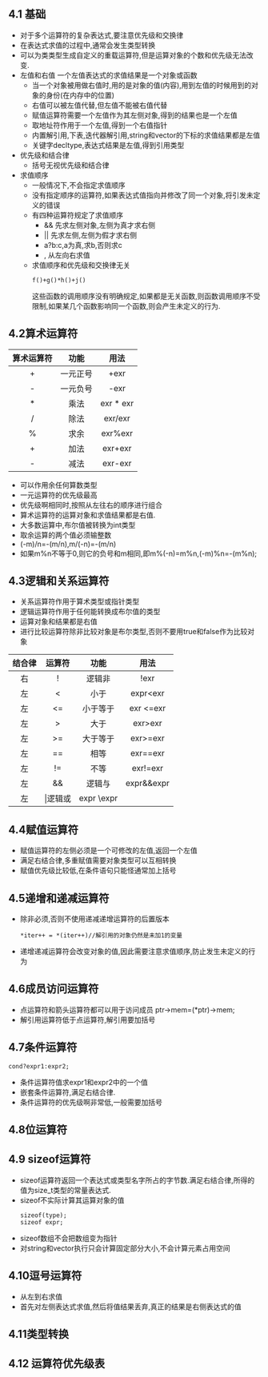 ## 4.1 基础
* 对于多个运算符的复杂表达式,要注意优先级和交换律
* 在表达式求值的过程中,通常会发生类型转换
* 可以为类类型生成自定义的重载运算符,但是运算对象的个数和优先级无法改变.
* 左值和右值
  一个左值表达式的求值结果是一个对象或函数
  * 当一个对象被用做右值时,用的是对象的值(内容),用到左值的时候用到的对象的身份(在内存中的位置)
  * 右值可以被左值代替,但左值不能被右值代替
  * 赋值运算符需要一个左值作为其左侧对象,得到的结果也是一个左值
  * 取地址符作用于一个左值,得到一个右值指针
  * 内置解引用,下表,迭代器解引用,string和vector的下标的求值结果都是左值
  * 关键字decltype,表达式结果是左值,得到引用类型
* 优先级和结合律
  * 括号无视优先级和结合律
* 求值顺序
  * 一般情况下,不会指定求值顺序
  * 没有指定顺序的运算符,如果表达式值指向并修改了同一个对象,将引发未定义的错误
  * 有四种运算符规定了求值顺序
    * && 先求左侧对象,左侧为真才求右侧
    * || 先求左侧,左侧为假才求右侧
    * a?b:c,a为真,求b,否则求c
    * , 从左向右求值
  * 求值顺序和优先级和交换律无关
    `````
    f()+g()*h()+j()
    `````
    这些函数的调用顺序没有明确规定,如果都是无关函数,则函数调用顺序不受限制,如果某几个函数影响同一个函数,则会产生未定义的行为.

## 4.2算术运算符
|算术运算符|功能|用法|
|:-:|:-:|:-:|
|+|一元正号|+exr|
|-|一元负号|-exr|
|*|乘法|exr  * exr|
|/|除法|exr/exr|
|%|求余|exr%exr|
|+|加法|exr+exr|
|-|减法|exr-exr|
* 可以作用余任何算数类型
* 一元运算符的优先级最高
* 优先级啊相同时,按照从左往右的顺序进行组合
* 算术运算符的运算对象和求值结果都是右值.
* 大多数运算中,布尔值被转换为int类型
* 取余运算的两个值必须输整数
* (-m)/n=-(m/n),m/(-n)=-(m/n)
* 如果m%n不等于0,则它的负号和m相同,即m%(-n)=m%n,(-m)%n=-(m%n);

## 4.3逻辑和关系运算符
* 关系运算符作用于算术类型或指针类型
* 逻辑运算符作用于任何能转换成布尔值的类型
* 运算对象和结果都是右值
* 进行比较运算符除非比较对象是布尔类型,否则不要用true和false作为比较对象
  
|结合律|运算符|功能|用法|
|:-:|:-:|:-:|:-:|
|右|!|逻辑非|!exr|
|左|<|小于|expr<exr|
|左|<=|小于等于|exr <=exr|
|左|>|大于|exr>exr|
|左|>=|大于等于|exr>=exr|
|左|==|相等|exr==exr|
|左|!=|不等|exr!=exr|
|左|&&|逻辑与|expr&&expr
|左|\\|逻辑或|expr \\expr|

## 4.4赋值运算符
* 赋值运算符的左侧必须是一个可修改的左值,返回一个左值
* 满足右结合律,多重赋值需要对象类型可以互相转换
* 赋值优先级比较低,在条件语句只能怪通常加上括号

## 4.5递增和递减运算符
* 除非必须,否则不使用递减递增运算符的后置版本
  ````
  *iter++ = *(iter++)//解引用的对象仍然是未加1的变量
  `````
* 递增递减运算符会改变对象的值,因此需要注意求值顺序,防止发生未定义的行为

## 4.6成员访问运算符
* 点运算符和箭头运算符都可以用于访问成员 ptr->mem=(*ptr)->mem;
* 解引用运算符低于点运算符,解引用要加括号
  
## 4.7条件运算符
````
cond?expr1:expr2;
``````
* 条件运算符值求expr1和expr2中的一个值
* 嵌套条件运算符,满足右结合律.
* 条件运算符的优先级啊非常低,一般需要加括号

## 4.8位运算符
## 4.9 sizeof运算符
* sizeof运算符返回一个表达式或类型名字所占的字节数.满足右结合律,所得的值为size_t类型的常量表达式.
* sizeof不实际计算其运算对象的值
  `````
  sizeof(type);
  sizeof expr;
  `````
* sizeof数组不会把数组变为指针
* 对string和vector执行只会计算固定部分大小,不会计算元素占用空间

## 4.10逗号运算符
* 从左到右求值
* 首先对左侧表达式求值,然后将值结果丢弃,真正的结果是右侧表达式的值
## 4.11类型转换
## 4.12 运算符优先级表




  